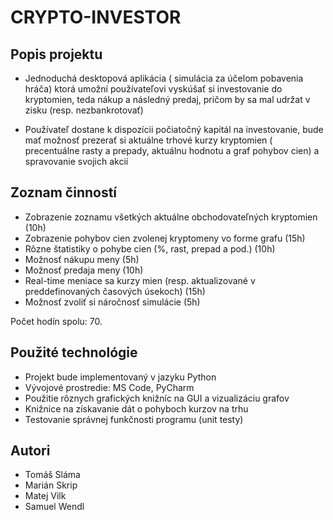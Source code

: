# CRYPTO-INVESTOR


## Popis projektu

- Jednoduchá desktopová aplikácia ( simulácia za účelom pobavenia hráča)  ktorá umožní používateľovi vyskúšať si investovanie do kryptomien, teda nákup a následný predaj, pričom by sa mal udržat v zisku (resp. nezbankrotovať)

- Používateľ dostane k dispozícii počiatočný kapitál na investovanie, bude mať možnosť prezerať si aktuálne trhové kurzy kryptomien ( precentuálne rasty a prepady, aktuálnu hodnotu a graf pohybov cien) a spravovanie svojich akcií

## Zoznam činností

- Zobrazenie zoznamu všetkých aktuálne obchodovateľných kryptomien (10h)
- Zobrazenie pohybov cien zvolenej kryptomeny vo forme grafu (15h)
- Rôzne štatistiky o pohybe cien (%, rast, prepad a pod.) (10h)
- Možnosť nákupu meny (5h)
- Možnosť predaja meny (10h)
- Real-time meniace sa kurzy mien (resp. aktualizované v preddefinovaných časových úsekoch) (15h)
- Možnosť zvoliť si náročnosť simulácie (5h)

Počet hodín spolu: 70.


## Použité technológie
- Projekt bude implementovaný v jazyku Python
- Vývojové prostredie: MS Code, PyCharm
- Použitie rôznych grafických knižníc na GUI a vizualizáciu grafov
- Knižnice na získavanie dát o pohyboch kurzov na trhu
- Testovanie správnej funkčnosti programu (unit testy)

## Autori
- Tomáš Sláma
- Marián Skrip
- Matej Vilk
- Samuel Wendl
